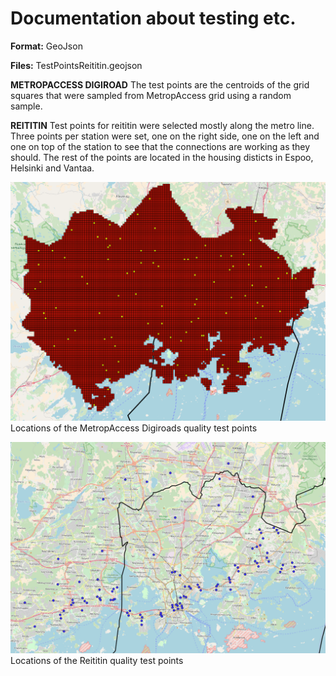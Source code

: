# Documentation about testing etc. 

**Format:** GeoJson 

**Files:** TestPointsReititin.geojson

**METROPACCESS DIGIROAD**
The test points are the centroids of the grid squares that were sampled from MetropAccess grid using a random sample. 

**REITITIN**
Test points for reititin were selected mostly along the metro line. Three points per station were set, one on the right side, one on the left and one on top of the station to see that the connections are working as they should. The rest of the points are located in the housing disticts in Espoo, Helsinki and Vantaa. 

![TestPointImageMetropADigiroad](https://github.com/AccessibilityRG/HelsinkiRegionTravelTimeMatrix2018/blob/master/docs/LocationsOfDigiroadTestPoints.png)
Locations of the MetropAccess Digiroads quality test points 

![TestPointsImageReititin](https://github.com/AccessibilityRG/HelsinkiRegionTravelTimeMatrix2018/blob/master/docs/LocationsOfReititinTestPoints.png)
Locations of the Reititin quality test points 



